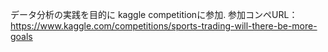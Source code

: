 データ分析の実践を目的に kaggle competitionに参加.
参加コンペURL：https://www.kaggle.com/competitions/sports-trading-will-there-be-more-goals
